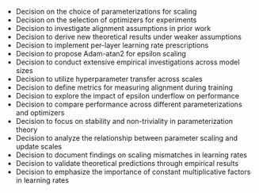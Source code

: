 - Decision on the choice of parameterizations for scaling
- Decision on the selection of optimizers for experiments
- Decision to investigate alignment assumptions in prior work
- Decision to derive new theoretical results under weaker assumptions
- Decision to implement per-layer learning rate prescriptions
- Decision to propose Adam-atan2 for epsilon scaling
- Decision to conduct extensive empirical investigations across model sizes
- Decision to utilize hyperparameter transfer across scales
- Decision to define metrics for measuring alignment during training
- Decision to explore the impact of epsilon underflow on performance
- Decision to compare performance across different parameterizations and optimizers
- Decision to focus on stability and non-triviality in parameterization theory
- Decision to analyze the relationship between parameter scaling and update scales
- Decision to document findings on scaling mismatches in learning rates
- Decision to validate theoretical predictions through empirical results
- Decision to emphasize the importance of constant multiplicative factors in learning rates